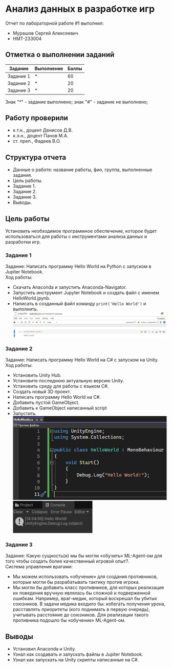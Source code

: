 # Анализ данных в разработке игр
Отчет по лабораторной работе #1 выполнил:
- Мурашов Сергей Алексеевич
- НМТ-233004

## Отметка о выполнении заданий
| Задание   | Выполнение | Баллы |
| --------- | ---------- | ----- |
| Задание 1 | *          | 60    |
| Задание 2 | *          | 20    |
| Задание 3 | *          | 20    |

Знак "*" - задание выполнено; знак "#" - задание не выполнено;

## Работу проверили
- к.т.н., доцент Денисов Д.В.
- к.э.н., доцент Панов М.А.
- ст. преп., Фадеев В.О.

## Структура отчета
- Данные о работе: название работы, фио, группа, выполненные задания.
- Цель работы.
- Задание 1.
- Задание 2.
- Задание 3.
- Выводы.

## Цель работы
Установить необходимое программное обеспечение, которое будет использоваться для работы с инструментами анализа данных и разработки игр.

### Задание 1
Задание: Написать программу Hello World на Python с запуском в Jupiter Notebook.  
Ход работы:
- Скачать Anaconda и запустить Anaconda-Navigator.
- Запустить инструмент Jupyter Notebook и создать файл с именем HelloWorld.jpynb.
- Написать в созданный файл команду ```print('Hello World')``` и выполнить.  
![Задание 1](1.JPG)

### Задание 2
Задание: Написать программу Hello World на C# с запуском на Unity.  
Ход работы:
- Установить Unity Hub.
- Установите последнюю актуальную версию Unity.
- Установить среду для работы с языком C#.
- Создать новый 3D проект.
- Написать программу Hello World на C#.
- Добавить пустой GameObject.
- Добавить к GameObject написанный script
- Запустить.  
![Задание 2.1](2.JPG)
![Задание 2.2](3.JPG)

### Задание 3
Задание: Какую сущность(и) мы бы могли «обучить» ML-Agent-ом для того чтобы создать более качественный игровой опыт?.  
Система управления врагами:
- Мы можем использовать «обучение» для создания противников, которые могли бы разрабатывать тактику против игрока.
- Мы могли бы добавить класс противников, для которых реализация их поведения вручную являлась бы сложной и подверженной ошибкам. Например, враг-медик, который воскрешал бы убитых союзников. В задачи медика входило бы: избегать получения урона, расставлять приоритеты (кого поднимать в первую очередь), учитывать расстояние до союзников. Для реализации такого противника подошло бы «обучение» ML-Agent-ом.

## Выводы
- Установил Anaconda и Unity.
- Узнал как создавать и запускать файлы в Jupiter Notebook.
- Узнал как запускать на Unity скрипты написанные на C#.